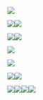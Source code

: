 ![](Pasted%20image%2020250430003849.png)

![](Pasted%20image%2020250430003932.png)![](Pasted%20image%2020250430003953.png)

![](Pasted%20image%2020250430004137.png)![](Pasted%20image%2020250430020715.png)

![](Pasted%20image%2020250430020734.png)

![](Pasted%20image%2020250430033749.png)

![](Pasted%20image%2020250430035959.png)![](Pasted%20image%2020250430040013.png)

![](Pasted%20image%2020250430125833.png)![](Pasted%20image%2020250430133129.png)![](Pasted%20image%2020250430133202.png)![](Pasted%20image%2020250430133344.png)